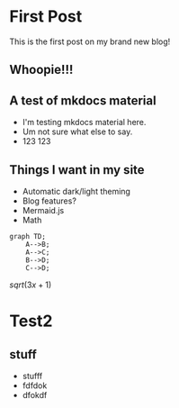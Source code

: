 # First Post
This is the first post on my brand new blog!
## Whoopie!!!

## A test of mkdocs material
- I'm testing mkdocs material here.
- Um not sure what else to say.
- 123 123

## Things I want in my site
- Automatic dark/light theming
- Blog features?
- Mermaid.js
- Math

```mermaid
graph TD;
    A-->B;
    A-->C;
    B-->D;
    C-->D;
```

$sqrt(3x+1)$

# Test2

## stuff
- stufff
- fdfdok
- dfokdf
